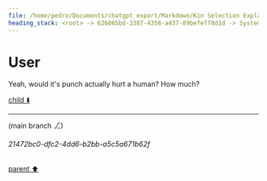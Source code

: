 ```yaml
---
file: /home/pedro/Documents/chatgpt_export/Markdown/Kin Selection Explanation.md
heading_stack: <root> -> 626065bd-3387-4358-a437-89befeff8d1d -> System -> 6f9d286c-a866-45f0-8fd8-7ab2518e3885 -> System -> aaa20b92-f336-4338-b049-3e13db30b4dd -> User -> a799e032-fdea-400d-bbad-667966560e4e -> Assistant -> aaa2e179-42d0-42d7-9c79-d139f60e15d1 -> User -> 5461ba67-20bc-4771-9432-6a7a60f15081 -> Assistant -> Social Insects -> Mammals -> Birds -> Humans -> aaa2337b-6980-4fde-9c9e-4ce950c350c8 -> User -> cbf4ab73-2fe6-4549-b4ec-1cfc73b0d507 -> Assistant -> aaa2f50c-7550-477e-9870-41639e0d0330 -> User
---
```

# User

Yeah, would it's punch actually hurt a human? How much?

[child ⬇️](#21472bc0-dfc2-4dd6-b2bb-a5c5a671b62f)

---

(main branch ⎇)
###### 21472bc0-dfc2-4dd6-b2bb-a5c5a671b62f
[parent ⬆️](#aaa2f50c-7550-477e-9870-41639e0d0330)
